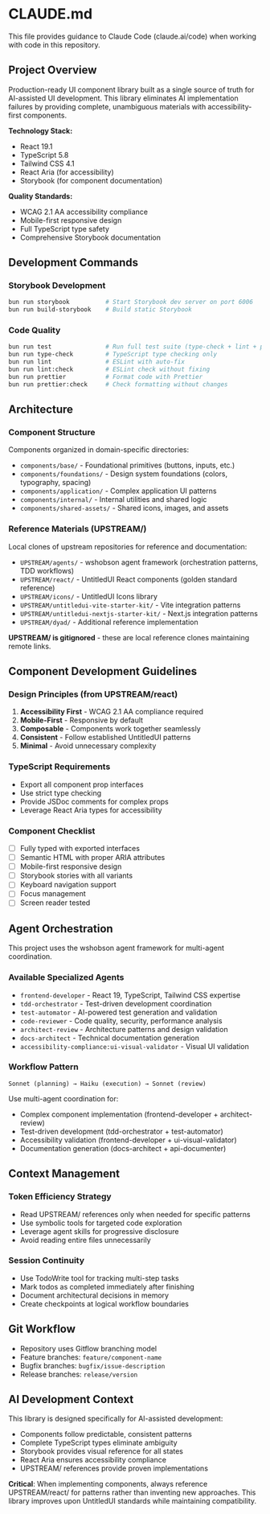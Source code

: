 # CLAUDE.md

This file provides guidance to Claude Code (claude.ai/code) when working with code in this repository.

## Project Overview

Production-ready UI component library built as a single source of truth for AI-assisted UI development. This library eliminates AI implementation failures by providing complete, unambiguous materials with accessibility-first components.

**Technology Stack:**
- React 19.1
- TypeScript 5.8
- Tailwind CSS 4.1
- React Aria (for accessibility)
- Storybook (for component documentation)

**Quality Standards:**
- WCAG 2.1 AA accessibility compliance
- Mobile-first responsive design
- Full TypeScript type safety
- Comprehensive Storybook documentation

## Development Commands

### Storybook Development
```bash
bun run storybook          # Start Storybook dev server on port 6006
bun run build-storybook    # Build static Storybook
```

### Code Quality
```bash
bun run test               # Run full test suite (type-check + lint + prettier)
bun run type-check         # TypeScript type checking only
bun run lint               # ESLint with auto-fix
bun run lint:check         # ESLint check without fixing
bun run prettier           # Format code with Prettier
bun run prettier:check     # Check formatting without changes
```

## Architecture

### Component Structure

Components organized in domain-specific directories:
- `components/base/` - Foundational primitives (buttons, inputs, etc.)
- `components/foundations/` - Design system foundations (colors, typography, spacing)
- `components/application/` - Complex application UI patterns
- `components/internal/` - Internal utilities and shared logic
- `components/shared-assets/` - Shared icons, images, and assets

### Reference Materials (UPSTREAM/)

Local clones of upstream repositories for reference and documentation:
- `UPSTREAM/agents/` - wshobson agent framework (orchestration patterns, TDD workflows)
- `UPSTREAM/react/` - UntitledUI React components (golden standard reference)
- `UPSTREAM/icons/` - UntitledUI Icons library
- `UPSTREAM/untitledui-vite-starter-kit/` - Vite integration patterns
- `UPSTREAM/untitledui-nextjs-starter-kit/` - Next.js integration patterns
- `UPSTREAM/dyad/` - Additional reference implementation

**UPSTREAM/ is gitignored** - these are local reference clones maintaining remote links.

## Component Development Guidelines

### Design Principles (from UPSTREAM/react)
1. **Accessibility First** - WCAG 2.1 AA compliance required
2. **Mobile-First** - Responsive by default
3. **Composable** - Components work together seamlessly
4. **Consistent** - Follow established UntitledUI patterns
5. **Minimal** - Avoid unnecessary complexity

### TypeScript Requirements
- Export all component prop interfaces
- Use strict type checking
- Provide JSDoc comments for complex props
- Leverage React Aria types for accessibility

### Component Checklist
- [ ] Fully typed with exported interfaces
- [ ] Semantic HTML with proper ARIA attributes
- [ ] Mobile-first responsive design
- [ ] Storybook stories with all variants
- [ ] Keyboard navigation support
- [ ] Focus management
- [ ] Screen reader tested

## Agent Orchestration

This project uses the wshobson agent framework for multi-agent coordination.

### Available Specialized Agents
- `frontend-developer` - React 19, TypeScript, Tailwind CSS expertise
- `tdd-orchestrator` - Test-driven development coordination
- `test-automator` - AI-powered test generation and validation
- `code-reviewer` - Code quality, security, performance analysis
- `architect-review` - Architecture patterns and design validation
- `docs-architect` - Technical documentation generation
- `accessibility-compliance:ui-visual-validator` - Visual UI validation

### Workflow Pattern
```
Sonnet (planning) → Haiku (execution) → Sonnet (review)
```

Use multi-agent coordination for:
- Complex component implementation (frontend-developer + architect-review)
- Test-driven development (tdd-orchestrator + test-automator)
- Accessibility validation (frontend-developer + ui-visual-validator)
- Documentation generation (docs-architect + api-documenter)

## Context Management

### Token Efficiency Strategy
- Read UPSTREAM/ references only when needed for specific patterns
- Use symbolic tools for targeted code exploration
- Leverage agent skills for progressive disclosure
- Avoid reading entire files unnecessarily

### Session Continuity
- Use TodoWrite tool for tracking multi-step tasks
- Mark todos as completed immediately after finishing
- Document architectural decisions in memory
- Create checkpoints at logical workflow boundaries

## Git Workflow

- Repository uses Gitflow branching model
- Feature branches: `feature/component-name`
- Bugfix branches: `bugfix/issue-description`
- Release branches: `release/version`

## AI Development Context

This library is designed specifically for AI-assisted development:
- Components follow predictable, consistent patterns
- Complete TypeScript types eliminate ambiguity
- Storybook provides visual reference for all states
- React Aria ensures accessibility compliance
- UPSTREAM/ references provide proven implementations

**Critical**: When implementing components, always reference UPSTREAM/react/ for patterns rather than inventing new approaches. This library improves upon UntitledUI standards while maintaining compatibility.
